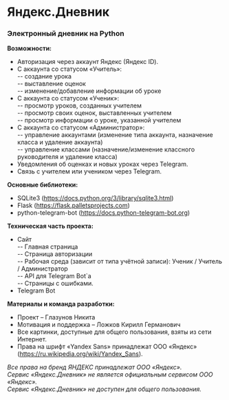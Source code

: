 # Яндекс.Дневник
### Электронный дневник на Python
**Возможности:**</br>
- Авторизация через аккаунт Яндекс (Яндекс ID).</br>
- С аккаунта со статусом «Учитель»:</br>
-- создание урока</br>
-- выставление оценок</br>
-- изменение/добавление информации об уроке</br>
- С аккаунта со статусом «Ученик»:</br>
-- просмотр уроков, созданных учителем</br>
-- просмотр своих оценок, выставленных учителем</br>
-- просмотр информации о уроке, указанной учителем</br>
- С аккаунта со статусом «Администратор»:</br>
-- управление аккаунтами (изменение типа аккаунта, назначение класса и удаление аккаунта)</br>
-- управление классами (назначение/изменение классного руководителя и удаление класса)</br>
- Уведомления об оценках и новых уроках через Telegram. </br>
- Связь с учителем или учеником через Telegram.</br>

**Основные библиотеки:**</br>
- SQLite3 (https://docs.python.org/3/library/sqlite3.html)</br>
- Flask (https://flask.palletsprojects.com)</br>
- python-telegram-bot (https://docs.python-telegram-bot.org)</br>

**Техническая часть проекта:**</br>
- Сайт</br>
    -- Главная страница</br>
    -- Страница авторизации</br>
    -- Рабочая среда (зависит от типа учётной записи): Ученик / Учитель / Администратор</br>
    -- API для Telegram Bot`а</br>
    -- Страницы с ошибками.</br>
- Telegram Bot</br>

**Материалы и команда разработки:**</br>
- Проект – Глазунов Никита</br>
- Мотивация и поддержка – Ложков Кирилл Германович</br>
- Все картинки, доступные для общего пользования, взяты из сети Интернет. </br>
- Права на шрифт «Yandex Sans» принадлежат ООО «Яндекс» (https://ru.wikipedia.org/wiki/Yandex_Sans).</br>

*Все права на бренд ЯНДЕКС принадлежат ООО «Яндекс».</br>
Сервис «Яндекс.Дневник» не является официальным сервисом ООО «Яндекс».</br>
Сервис «Яндекс.Дневник» не доступен для общего пользования.</br>*
